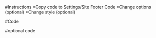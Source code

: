 #Instructions
*Copy code to Settings/Site Footer Code
*Change options (optional)
*Change style (optional)

#Code
<link href="https://cdn.jsdelivr.net/gh/robgalvinco/thinkific/playerguide.1.0.css" rel="stylesheet">
<script src="https://cdn.jsdelivr.net/gh/robgalvinco/thinkific/playerguide-core.1.0.js"></script>
<script src="https://cdn.jsdelivr.net/gh/robgalvinco/thinkific/playerguide-thinkific.1.0.js"></script>

<script>
player_guide_options.nags = 3;
player_guide_options.progress_msg = 'Click the "Back to Dashboard" button to return back to your courses';
player_guide_options.chapters_msg = 'This is where your course content is<br/>The lessons are organized by chapter.';
player_guide_options.search_msg = 'You can search the lessons here';
player_guide_options.continue = 'Click the "Complete & Continue" button to mark the lesson as completed';
player_guide_options.mobile_menu = 'Click the three lines <br/>to open the course navigation menu<br/>You will find the course chapters and lessons<br/>Click the "Back to Dashboard" button to return back to your courses';
</script>

#optional code
<style>
.enjoyhint_next_btn {
    border: 2px solid #9f7f34 !important;
    color: #9f7f34  !important;
}

.enjoyhint_next_btn:hover {
    color: #FFFFFF  !important;
    background: #9f7f34  !important;
}

</style>
